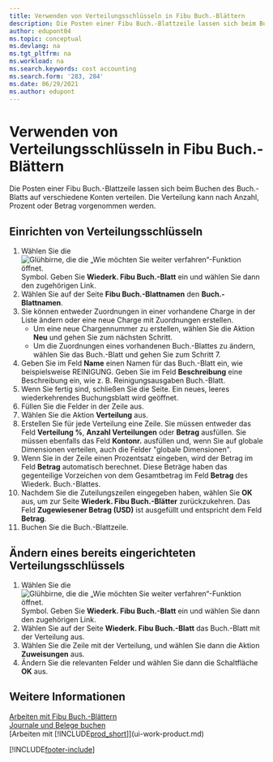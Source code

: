 ```yaml
---
title: Verwenden von Verteilungsschlüsseln in Fibu Buch.-Blättern
description: Die Posten einer Fibu Buch.-Blattzeile lassen sich beim Buchen des Buch.-Blatts auf verschiedene Konten verteilen.
author: edupont04
ms.topic: conceptual
ms.devlang: na
ms.tgt_pltfrm: na
ms.workload: na
ms.search.keywords: cost accounting
ms.search.form: '283, 284'
ms.date: 06/29/2021
ms.author: edupont
---
```

# Verwenden von Verteilungsschlüsseln in Fibu Buch.-Blättern
Die Posten einer Fibu Buch.-Blattzeile lassen sich beim Buchen des Buch.-Blatts auf verschiedene Konten verteilen. Die Verteilung kann nach Anzahl, Prozent oder Betrag vorgenommen werden.

## Einrichten von Verteilungsschlüsseln
1. Wählen Sie die ![Glühbirne, die die „Wie möchten Sie weiter verfahren“-Funktion öffnet.](media/ui-search/search_small.png "Tell me-Funktion") Symbol. Geben Sie **Wiederk. Fibu Buch.-Blatt** ein und wählen Sie dann den zugehörigen Link.
2. Wählen Sie auf der Seite **Fibu Buch.-Blattnamen** den **Buch.-Blattnamen**.
3. Sie können entweder Zuordnungen in einer vorhandene Charge in der Liste ändern oder eine neue Charge mit Zuordnungen erstellen.
   * Um eine neue Chargennummer zu erstellen, wählen Sie die Aktion **Neu** und gehen Sie zum nächsten Schritt.
   * Um die Zuordnungen eines vorhandenen Buch.-Blattes zu ändern, wählen Sie das Buch.-Blatt und gehen Sie zum Schritt 7.    
4. Geben Sie im Feld **Name** einen Namen für das Buch.-Blatt ein, wie beispielsweise REINIGUNG. Geben Sie im Feld **Beschreibung** eine Beschreibung ein, wie z. B. Reinigungsausgaben Buch.-Blatt.
5. Wenn Sie fertig sind, schließen Sie die Seite. Ein neues, leeres wiederkehrendes Buchungsblatt wird geöffnet.
6. Füllen Sie die Felder in der Zeile aus.
7. Wählen Sie die Aktion **Verteilung** aus.
8. Erstellen Sie für jede Verteilung eine Zeile. Sie müssen entweder das Feld **Verteilung %**, **Anzahl Verteilungen** oder **Betrag** ausfüllen. Sie müssen ebenfalls das Feld **Kontonr.** ausfüllen und, wenn Sie auf globale Dimensionen verteilen, auch die Felder "globale Dimensionen".
9. Wenn Sie in der Zeile einen Prozentsatz eingeben, wird der Betrag im Feld **Betrag** automatisch berechnet. Diese Beträge haben das gegenteilige Vorzeichen von dem Gesamtbetrag im Feld **Betrag** des Wiederk. Buch.-Blattes.
10. Nachdem Sie die Zuteilungszeilen eingegeben haben, wählen Sie **OK** aus, um zur Seite **Wiederk. Fibu Buch.-Blätter** zurückzukehren. Das Feld **Zugewiesener Betrag (USD)** ist ausgefüllt und entspricht dem Feld **Betrag**.
11. Buchen Sie die Buch.-Blattzeile.

## Ändern eines bereits eingerichteten Verteilungsschlüssels
1. Wählen Sie die ![Glühbirne, die die „Wie möchten Sie weiter verfahren“-Funktion öffnet.](media/ui-search/search_small.png "Tell me-Funktion") Symbol. Geben Sie **Wiederk. Fibu Buch.-Blatt** ein und wählen Sie dann den zugehörigen Link.
2. Wählen Sie auf der Seite **Wiederk. Fibu Buch.-Blatt** das Buch.-Blatt mit der Verteilung aus.
3. Wählen Sie die Zeile mit der Verteilung, und wählen Sie dann die Aktion **Zuweisungen** aus.
4. Ändern Sie die relevanten Felder und wählen Sie dann die Schaltfläche **OK** aus.

## Weitere Informationen
[Arbeiten mit Fibu Buch.-Blättern](ui-work-general-journals.md)  
[Journale und Belege buchen](ui-post-documents-journals.md)  
[Arbeiten mit [!INCLUDE[prod_short](includes/prod_short.md)]](ui-work-product.md)


[!INCLUDE[footer-include](includes/footer-banner.md)]
